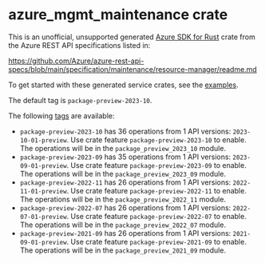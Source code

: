 # azure_mgmt_maintenance crate

This is an unofficial, unsupported generated [Azure SDK for Rust](https://github.com/Azure/azure-sdk-for-rust/tree/legacy) crate from the Azure REST API specifications listed in:

https://github.com/Azure/azure-rest-api-specs/blob/main/specification/maintenance/resource-manager/readme.md

To get started with these generated service crates, see the [examples](https://github.com/Azure/azure-sdk-for-rust/blob/legacy/services/README.md#examples).

The default tag is `package-preview-2023-10`.

The following [tags](https://github.com/Azure/azure-sdk-for-rust/blob/legacy/services/tags.md) are available:

- `package-preview-2023-10` has 36 operations from 1 API versions: `2023-10-01-preview`. Use crate feature `package-preview-2023-10` to enable. The operations will be in the `package_preview_2023_10` module.
- `package-preview-2023-09` has 35 operations from 1 API versions: `2023-09-01-preview`. Use crate feature `package-preview-2023-09` to enable. The operations will be in the `package_preview_2023_09` module.
- `package-preview-2022-11` has 26 operations from 1 API versions: `2022-11-01-preview`. Use crate feature `package-preview-2022-11` to enable. The operations will be in the `package_preview_2022_11` module.
- `package-preview-2022-07` has 26 operations from 1 API versions: `2022-07-01-preview`. Use crate feature `package-preview-2022-07` to enable. The operations will be in the `package_preview_2022_07` module.
- `package-preview-2021-09` has 26 operations from 1 API versions: `2021-09-01-preview`. Use crate feature `package-preview-2021-09` to enable. The operations will be in the `package_preview_2021_09` module.